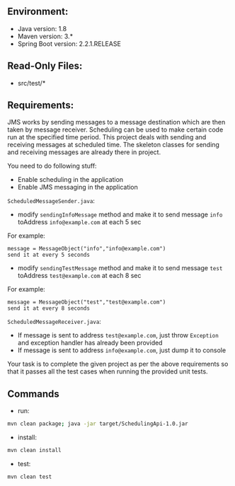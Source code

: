 ## Environment:
- Java version: 1.8
- Maven version: 3.*
- Spring Boot version: 2.2.1.RELEASE

## Read-Only Files:
- src/test/*

## Requirements:
JMS works by sending messages to a message destination which are then taken by message receiver. Scheduling can be used to make certain code run at the specified time period. This project deals with sending and receiving messages at scheduled time. 
The skeleton classes for sending and receiving messages are already there in project.
 
You need to do following stuff: 

* Enable scheduling in the application
* Enable JMS messaging in the application

`ScheduledMessageSender.java`:
* modify `sendingInfoMessage` method and make it to send message `info` toAddress `info@example.com` at each 5 sec 

For example:
```
message = MessageObject("info","info@example.com")
send it at every 5 seconds
```
* modify `sendingTestMessage` method and make it to send message `test` toAddress `test@example.com` at each 8 sec 

For example:
```
message = MessageObject("test","test@example.com")
send it at every 8 seconds
```

`ScheduledMessageReceiver.java`:
- If message is sent to address `test@example.com`, just throw `Exception` and exception handler has already been provided
- If message is sent to address `info@example.com`, just dump it to console

Your task is to complete the given project as per the above requirements so that it passes all the test cases when running the provided unit tests.

## Commands
- run: 
```bash
mvn clean package; java -jar target/SchedulingApi-1.0.jar
```
- install: 
```bash
mvn clean install
```
- test: 
```bash
mvn clean test
```
